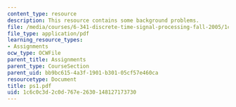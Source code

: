 ```yaml
---
content_type: resource
description: This resource contains some background problems.
file: /media/courses/6-341-discrete-time-signal-processing-fall-2005/1c6c0c3d2c0d767e2630148127173730_ps1.pdf
file_type: application/pdf
learning_resource_types:
- Assignments
ocw_type: OCWFile
parent_title: Assignments
parent_type: CourseSection
parent_uid: bb9bc615-4a3f-1901-b301-05cf57e460ca
resourcetype: Document
title: ps1.pdf
uid: 1c6c0c3d-2c0d-767e-2630-148127173730
---
```

